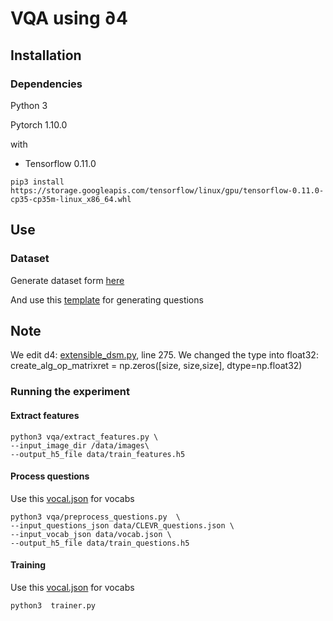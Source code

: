 # VQA using ∂4


## Installation

### Dependencies

Python 3

Pytorch 1.10.0

with

- Tensorflow 0.11.0

```
pip3 install https://storage.googleapis.com/tensorflow/linux/gpu/tensorflow-0.11.0-cp35-cp35m-linux_x86_64.whl
```

## Use

### Dataset

Generate dataset form [here](https://github.com/facebookresearch/clevr-dataset-gen)


And use this [template](https://github.com/SamaherA/vqa/blob/main/dataset/compare_integer.json) for generating questions

## Note
We edit d4: [extensible_dsm.py](https://github.com/uclnlp/d4/blob/master/d4/dsm/extensible_dsm.py), line 275. We changed the type into float32:  create_alg_op_matrixret = np.zeros([size, size,size], dtype=np.float32)

### Running the experiment

#### Extract features

```
python3 vqa/extract_features.py \
--input_image_dir /data/images\
--output_h5_file data/train_features.h5
```

#### Process questions
Use this [vocal.json](https://github.com/SamaherA/vqa/blob/main/dataset/vocab.json) for vocabs

```
python3 vqa/preprocess_questions.py  \
--input_questions_json data/CLEVR_questions.json \
--input_vocab_json data/vocab.json \
--output_h5_file data/train_questions.h5
```


#### Training 
Use this [vocal.json](https://github.com/SamaherA/vqa/blob/main/dataset/vocab.json) for vocabs

```
python3  trainer.py
```


